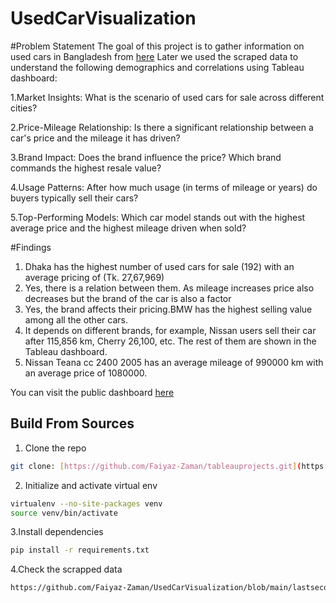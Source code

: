 # UsedCarVisualization
#Problem Statement
The goal of this project is to gather information on used cars in Bangladesh from [here](https://bikroy.com/en/ads/c/bangladesh/cars/used)
Later we used the scraped data to understand the following demographics and correlations using Tableau dashboard:

1.Market Insights: What is the scenario of used cars for sale across different cities?

2.Price-Mileage Relationship: Is there a significant relationship between a car's price and the mileage it has driven?

3.Brand Impact: Does the brand influence the price? Which brand commands the highest resale value?

4.Usage Patterns: After how much usage (in terms of mileage or years) do buyers typically sell their cars?

5.Top-Performing Models: Which car model stands out with the highest average price and the highest mileage driven when sold?

#Findings
1. Dhaka has the highest number of used cars for sale (192) with an average pricing of (Tk. 27,67,969)
2. Yes, there is a relation between them. As mileage increases price also decreases but the brand of the car is also a factor 
3. Yes, the brand affects their pricing.BMW has the highest selling value among all the other cars.
4. It depends on different brands, for example, Nissan users sell their car after 115,856 km, Cherry 26,100, etc. The rest of them are shown in the Tableau dashboard.
5. Nissan Teana cc 2400 2005 has an average mileage of 990000 km with an average price of 1080000.

You can visit the public dashboard [here](https://public.tableau.com/app/profile/faiyaz.zaman/viz/UsedCarVisualization/Dashboard1?publish=yes)
## Build From Sources
1. Clone the repo 
```bash
git clone: [https://github.com/Faiyaz-Zaman/tableauprojects.git](https://github.com/Faiyaz-Zaman/UsedCarVisualization.git)
```
2. Initialize and activate virtual env 
```bash
virtualenv --no-site-packages venv
source venv/bin/activate
```
3.Install dependencies
```bash
pip install -r requirements.txt
```
4.Check the scrapped data
```bash
https://github.com/Faiyaz-Zaman/UsedCarVisualization/blob/main/lastsecondhand_car_details.csv

```
